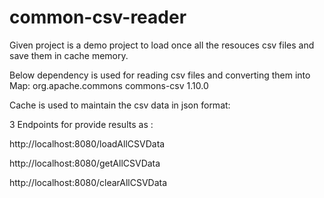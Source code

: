 # common-csv-reader
Given project is a demo project to load once all the resouces csv files and save them in cache memory.

Below dependency is used for reading csv files and converting them into Map:
		<dependency>
			<groupId>org.apache.commons</groupId>
			<artifactId>commons-csv</artifactId>
			<version>1.10.0</version>
		</dependency>

Cache is used to maintain the csv data in json format:

3 Endpoints for provide results as :

http://localhost:8080/loadAllCSVData

http://localhost:8080/getAllCSVData

http://localhost:8080/clearAllCSVData
